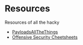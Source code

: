 # Resources
Resources of all the hacky

- [PayloadsAllTheThings](https://github.com/swisskyrepo/PayloadsAllTheThings)
- [Offensive Security Cheetsheets](https://ired.team/offensive-security-experiments/offensive-security-cheetsheets)

